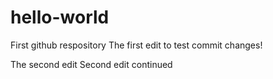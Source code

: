 # hello-world
First github respository
The first edit to test commit changes!

The second edit
Second edit continued
